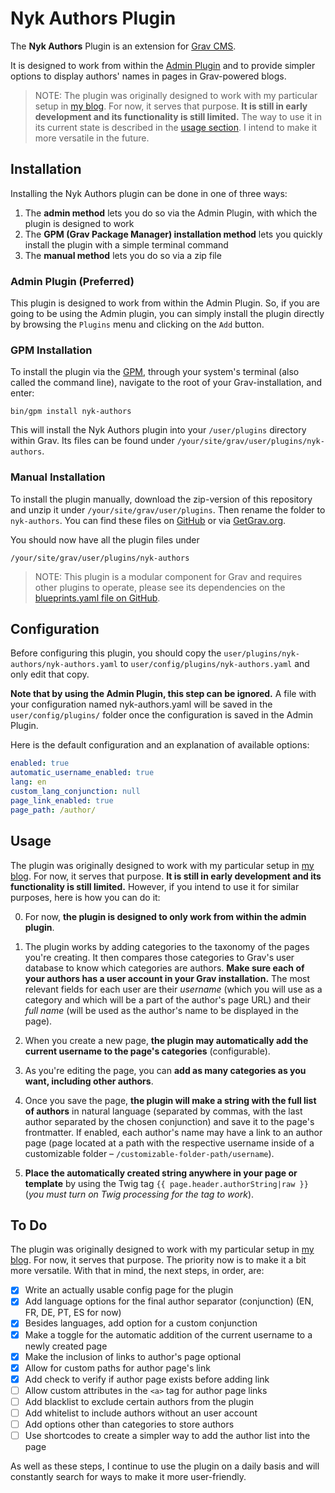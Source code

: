 # Nyk Authors Plugin

The **Nyk Authors** Plugin is an extension for [Grav CMS](http://github.com/getgrav/grav).

It is designed to work from within the [Admin Plugin](http://github.com/getgrav/grav-plugin-admin) and to provide simpler options to display authors' names in pages in Grav-powered blogs.

> NOTE: The plugin was originally designed to work with my particular setup in [my blog](https://ideal-social.com). For now, it serves that purpose. **It is still in early development and its functionality is still limited.** The way to use it in its current state is described in the [usage section](#usage). I intend to make it more versatile in the future.

## Installation

Installing the Nyk Authors plugin can be done in one of three ways:
1. The **admin method** lets you do so via the Admin Plugin, with which the plugin is designed to work
2. The **GPM (Grav Package Manager) installation method** lets you quickly install the plugin with a simple terminal command
3. The **manual method** lets you do so via a zip file

### Admin Plugin (Preferred)

This plugin is designed to work from within the Admin Plugin. So, if you are going to be using the Admin plugin, you can simply install the plugin directly by browsing the `Plugins` menu and clicking on the `Add` button.

### GPM Installation

To install the plugin via the [GPM](http://learn.getgrav.org/advanced/grav-gpm), through your system's terminal (also called the command line), navigate to the root of your Grav-installation, and enter:

    bin/gpm install nyk-authors

This will install the Nyk Authors plugin into your `/user/plugins` directory within Grav. Its files can be found under `/your/site/grav/user/plugins/nyk-authors`.

### Manual Installation

To install the plugin manually, download the zip-version of this repository and unzip it under `/your/site/grav/user/plugins`. Then rename the folder to `nyk-authors`. You can find these files on [GitHub](https://github.com/Nykold/nyk-authors) or via [GetGrav.org](http://getgrav.org/downloads/plugins#extras).

You should now have all the plugin files under

    /your/site/grav/user/plugins/nyk-authors
	
> NOTE: This plugin is a modular component for Grav and requires other plugins to operate, please see its dependencies on the [blueprints.yaml file on GitHub](https://github.com/Nykold/nyk-authors/blob/master/blueprints.yaml).

## Configuration

Before configuring this plugin, you should copy the `user/plugins/nyk-authors/nyk-authors.yaml` to `user/config/plugins/nyk-authors.yaml` and only edit that copy.

**Note that by using the Admin Plugin, this step can be ignored.** A file with your configuration named nyk-authors.yaml will be saved in the `user/config/plugins/` folder once the configuration is saved in the Admin Plugin.

Here is the default configuration and an explanation of available options:

```yaml
enabled: true
automatic_username_enabled: true
lang: en
custom_lang_conjunction: null
page_link_enabled: true
page_path: /author/
```

<a id="usage"></a>

## Usage

The plugin was originally designed to work with my particular setup in [my blog](https://ideal-social.com). For now, it serves that purpose. **It is still in early development and its functionality is still limited.** However, if you intend to use it for similar purposes, here is how you can do it:

0. For now, **the plugin is designed to only work from within the admin plugin**.

1. The plugin works by adding categories to the taxonomy of the pages you're creating. It then compares those categories to Grav's user database to know which categories are authors. **Make sure each of your authors has a user account in your Grav installation.** The most relevant fields for each user are their *username* (which you will use as a category and which will be a part of the author's page URL) and their *full name* (will be used as the author's name to be displayed in the page).

2. When you create a new page, **the plugin may automatically add the current username to the page's categories** (configurable).

3. As you're editing the page, you can **add as many categories as you want, including other authors**.

4. Once you save the page, **the plugin will make a string with the full list of authors** in natural language (separated by commas, with the last author separated by the chosen conjunction) and save it to the page's frontmatter. If enabled, each author's name may have a link to an author page (page located at a path with the respective username inside of a customizable folder – `/customizable-folder-path/username`).

5. **Place the automatically created string anywhere in your page or template** by using the Twig tag `{{ page.header.authorString|raw }}` (*you must turn on Twig processing for the tag to work*).

## To Do
The plugin was originally designed to work with my particular setup in [my blog](https://ideal-social.com). For now, it serves that purpose. The priority now is to make it a bit more versatile. With that in mind, the next steps, in order, are:

- [x] Write an actually usable config page for the plugin
- [x] Add language options for the final author separator (conjunction) (EN, FR, DE, PT, ES for now)
- [x] Besides languages, add option for a custom conjunction
- [x] Make a toggle for the automatic addition of the current username to a newly created page
- [x] Make the inclusion of links to author's page optional
- [x] Allow for custom paths for author page's link
- [x] Add check to verify if author page exists before adding link
- [ ] Allow custom attributes in the `<a>` tag for author page links
- [ ] Add blacklist to exclude certain authors from the plugin
- [ ] Add whitelist to include authors without an user account
- [ ] Add options other than categories to store authors
- [ ] Use shortcodes to create a simpler way to add the author list into the page

As well as these steps, I continue to use the plugin on a daily basis and will constantly search for ways to make it more user-friendly.

